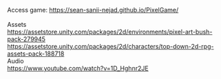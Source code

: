 Access game: https://sean-sanii-nejad.github.io/PixelGame/
<br />
<br />
Assets
<br />
https://assetstore.unity.com/packages/2d/environments/pixel-art-bush-pack-279945
<br />
https://assetstore.unity.com/packages/2d/characters/top-down-2d-rpg-assets-pack-188718
<br />
Audio
<br />
https://www.youtube.com/watch?v=1D_Hghnr2JE
